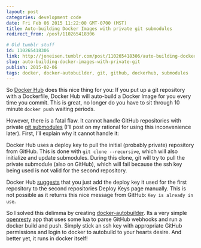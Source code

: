 ```yaml
---
layout: post
categories: development code
date: Fri Feb 06 2015 11:22:00 GMT-0700 (MST)
title: Auto-building Docker Images with private git submodules
redirect_from: /post/110265418306

# Old tumblr stuff
id: 110265418306
link: http://joneisen.tumblr.com/post/110265418306/auto-building-docker-images-with-private-git
slug: auto-building-docker-images-with-private-git
publish: 2015-02-06
tags: docker, docker-autobuilder, git, github, dockerhub, submodules
---
```



So [Docker Hub](http://hub.docker.com) does this nice thing for you: If you put up a git repository with a Dockerfile, Docker Hub will auto-build a Docker Image for you every time you commit. This is great, no longer do you have to sit through 10 minute `docker push` waiting periods.

However, there is a fatal flaw. It cannot handle GitHub repositories with private [git submodules](http://git-scm.com/book/en/v2/Git-Tools-Submodules) (I’ll post on my rational for using this inconvenience later). First, I’ll explain why it cannot handle it:

Docker Hub uses a deploy key to pull the initial (probably private) repository from GitHub. This is done with `git clone --recursive`, which will also initialize and update submodules. During this clone, git will try to pull the private submodule (also on GitHub), which will fail because the ssh key being used is not valid for the second repository.

Docker Hub [suggests](http://docs.docker.com/docker-hub/builds/#github-submodules) that you just add the deploy key it used for the first repository to the second repositories Deploy Keys page manually. This is not possible as it returns this nice message from GitHub: `Key is already in use`.

So I solved this delimma by creating [docker-autobuilder](https://github.com/yanatan16/docker-autobuilder). Its a very simple [openresty](http://openresty.org/) app that uses some lua to parse GitHub webhooks and run a docker build and push. Simply stick an ssh key with appropriate GitHub permissions and login to docker to autobuild to your hearts desire. And better yet, it runs in docker
itself!

